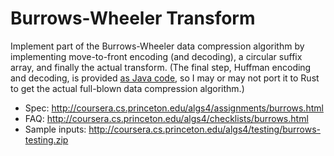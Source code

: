 Burrows-Wheeler Transform
=========================

Implement part of the Burrows-Wheeler data compression algorithm by implementing move-to-front encoding (and decoding), a circular suffix array, and finally the actual transform. (The final step, Huffman encoding and decoding, is provided [as Java code](http://algs4.cs.princeton.edu/55compression/Huffman.java.html), so I may or may not port it to Rust to get the actual full-blown data compression algorithm.)

* Spec: http://coursera.cs.princeton.edu/algs4/assignments/burrows.html
* FAQ: http://coursera.cs.princeton.edu/algs4/checklists/burrows.html
* Sample inputs: http://coursera.cs.princeton.edu/algs4/testing/burrows-testing.zip

